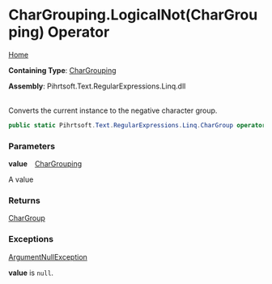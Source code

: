 # CharGrouping\.LogicalNot\(CharGrouping\) Operator

[Home](../../../../../../README.md)

**Containing Type**: [CharGrouping](../README.md)

**Assembly**: Pihrtsoft\.Text\.RegularExpressions\.Linq\.dll

\
Converts the current instance to the negative character group\.

```csharp
public static Pihrtsoft.Text.RegularExpressions.Linq.CharGroup operator !(Pihrtsoft.Text.RegularExpressions.Linq.CharGrouping value)
```

### Parameters

**value** &ensp; [CharGrouping](../README.md)

A value

### Returns

[CharGroup](../../CharGroup/README.md)

### Exceptions

[ArgumentNullException](https://docs.microsoft.com/en-us/dotnet/api/system.argumentnullexception)

**value** is `null`\.

